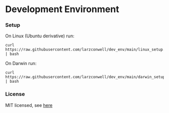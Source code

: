 # Development Environment

### Setup

On Linux (Ubuntu derivative) run:
```
curl https://raw.githubusercontent.com/larzconwell/dev_env/main/linux_setup.sh | bash
```

On Darwin run:
```
curl https://raw.githubusercontent.com/larzconwell/dev_env/main/darwin_setup.sh | bash
```

### License
MIT licensed, see [here](https://raw.githubusercontent.com/larzconwell/dev_env/main/LICENSE)
